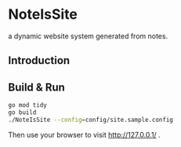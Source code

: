 # NoteIsSite
a dynamic website system generated from notes.

## Introduction

## Build & Run
```bash
go mod tidy
go build
./NoteIsSite --config=config/site.sample.config
```

Then use your browser to visit <http://127.0.0.1/> .
